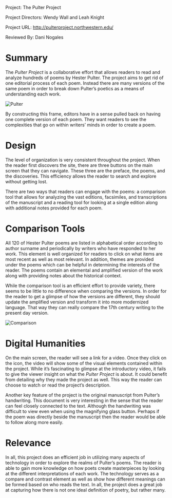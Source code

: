 Project: The Pulter Project

Project Directors: Wendy Wall and Leah Knight

Project URL: http://pulterproject.northwestern.edu/

Reviewed By: Dani Nogales

# Summary

The _Pulter Project_ is a collaborative effort that allows readers to read and analyze hundreds of poems by Hester Pulter. The project aims to get rid of one editorial process of each poem. Instead there are many versions of the same poem in order to break down Pulter’s poetics as a means of understanding each work. 

![Pulter](https://DanielleNogales.github.io/danielle-nogales-CNU/images/Pulter.jpg)

By constructing this frame, editors have in a sense pulled back on having one complete version of each poem. They want readers to see the complexities that go on within writers’ minds in order to create a poem. 

# Design

The level of organization is very consistent throughout the project. When the reader first discovers the site, there are three buttons on the main screen that they can navigate. These three are the preface, the poems, and the discoveries. This efficiency allows the reader to search and explore without getting lost. 

There are two ways that readers can engage with the poems: a comparison tool that allows for analyzing the vast editions, facsimiles, and transcriptions of the manuscript and a reading tool for looking at a single edition along with additional notes provided for each poem. 

# Comparison Tools

All 120 of Hester Pulter poems are listed in alphabetical order according to author surname and periodically by writers who have responded to her work. This element is well organized for readers to click on what items are most recent as well as most relevant. In addition, themes are provided under the poems which can be helpful in determining the interests of the reader. The poems contain an elemental and amplified version of the work along with providing notes about the historical context. 

While the comparison tool is an efficient effort to provide variety, there seems to be little to no difference when comparing the versions. In order for the reader to get a glimpse of how the versions are different, they should update the amplified version and transform it into more modernized language. That way they can really compare the 17th century writing to the present day version. 

![Comparison](https://DanielleNogales.github.io/danielle-nogales-CNU/images/comparison.jpg)

# Digital Humanities

On the main screen, the reader will see a link for a video. Once they click on the icon, the video will show some of the visual elements contained within the project. While it’s fascinating to glimpse at the introductory video, it fails to give the viewer insight on what the _Pulter Project_ is about. It could benefit from detailing why they made the project as well. This way the reader can choose to watch or read the project’s description. 

Another key feature of the project is the original manuscript from Pulter’s handwriting. This document is very interesting in the sense that the reader can feel closely connected to the text. Although the handwriting was difficult to view even when using the magnifying glass button. Perhaps if the poem was directly beside the manuscript then the reader would be able to follow along more easily. 

# Relevance

In all, this project does an efficient job in utilizing many aspects of technology in order to explore the realms of Pulter’s poems. The reader is able to gain more knowledge on how poets create masterpieces by looking at the different interpretations of each work. The technology serves as a compare and contrast element as well as show how different meanings can be formed based on who reads the text. In all, the project does a great job at capturing how there is not one ideal definition of poetry, but rather many. 
